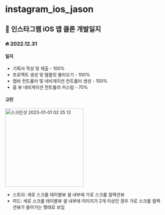 # instagram_ios_jason

## 📝 인스타그램 iOS 앱 클론 개발일지

### 🔥 2022.12.31 

#### 일지
* 기획서 작성 및 제출 - 100%
* 프로젝트 생성 및 템플릿 불러오기 - 100%
* 탭바 컨트롤러 및 네비게이션 컨트롤러 생성 - 100%
* 홈 뷰 네비게이션 컨트롤러 커스텀 - 70%

#### 고민
<img width="250" alt="스크린샷 2023-01-01 02 25 12" src="https://user-images.githubusercontent.com/108998071/210151234-98f96ee1-520c-416c-990f-e64a141c46f1.png">

* 스토리: 세로 스크롤 테이블뷰 셀 내부에 가로 스크롤 컬렉션뷰
* 피드: 세로 스크롤 테이블뷰 셀 내부에 이미지가 2개 이상인 경우 가로 스크롤 컬렉션뷰가 들어가는 형태로 보임
